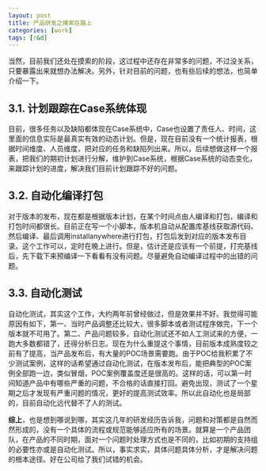 ```yaml
---
layout: post
title: 产品研发之摸索在路上
categories: [work]
tags: [r&d]
---
```


当然，目前我们还处在摸索的阶段，这过程中还存在非常多的问题，不过没关系，只要暴露出来就想办法解决。另外，针对目前的问题，也有些后续的想法，也简单介绍一下。

## 3.1.	计划跟踪在Case系统体现 ##
目前，很多任务以及缺陷都体现在Case系统中，Case也设置了责任人、时间，这里面的信息实际是最真实有效的动态计划。但是，现在目前没有一个统计报表，根据时间维度、人员维度，把对应的任务和缺陷列出来。所以，后续想做这样一个报表，把我们的期初计划进行分解，维护到Case系统，根据Case系统的动态变化，来跟踪计划的进度，解决我们目前计划跟踪不好的问题。

## 3.2.	自动化编译打包 ##
对于版本的发布，现在都是根据版本计划，在某个时间点由人编译和打包，编译和打包时间都很长。目前正在写一个小脚本，版本机自动从配置库基线获取源代码、然后编译、最后调用installanywhere进行打包，打包后发到对应的版本发布目录。这个工作可以，定时在晚上进行。但是，估计还是应该有一个前提，打完基线后，先下载下来预编译一下看看有没有问题。尽量避免自动编译过程中的出错的问题。

## 3.3.	自动化测试 ##
自动化测试，其实这个工作，大约两年前曾经做过，但是效果并不好。我觉得可能原因有如下，第一、当时产品调整还比较大，很多脚本或者测试程序做完，下一个版本就不可用了。第二、产品问题较多，自动化测试还不如人工测试来的方便，一跑大多数都错了，还得分析日志。现在为什么重提这个事情，目前版本成熟度较之前有了提高，当产品发布后，有大量的POC场景需要跑。由于POC给我积累了不少测试案例，这样的话希望通过自动化测试，在版本发布后，能把典型的POC案例全部跑一边，类似冒烟，POC案例覆盖度还是很高的。这样的话，可以第一时间知道产品中有哪些严重的问题，不合格的话直接打回。避免出现，测试了一个星期之后才发现有严重问题的情况，更好的提高测试效率。所以此自动化也是局部的，目前自动化远代替不了人的测试。

**综上**，也是想到哪说到哪，其实这几年的研发经历告诉我，问题和对策都是自然而然形成的，没有一个具体的流程或规范能够适应所有的场景。就算是一个产品团队，在产品的不同时期，面对一个问题时处理方式也是不同的，比如初期的支持组的必要性亦或是自动化测试。所以，事实求实，具体问题具体分析，才是解决问题的根本途径。好在公司给了我们试错的机会。
